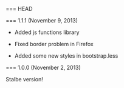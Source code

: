 === HEAD


=== 1.1.1 (November 9, 2013)

* Added js functions library

* Fixed border problem in Firefox

* Added some new styles in bootstrap.less

=== 1.0.0 (November 2, 2013)

Stalbe version!

